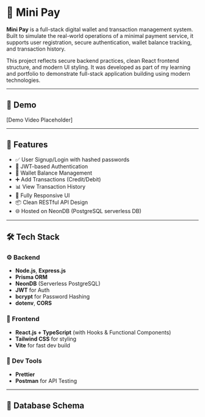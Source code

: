 # 💸 Mini Pay

**Mini Pay** is a full-stack digital wallet and transaction management system. Built to simulate the real-world operations of a minimal payment service, it supports user registration, secure authentication, wallet balance tracking, and transaction history.

This project reflects secure backend practices, clean React frontend structure, and modern UI styling. It was developed as part of my learning and portfolio to demonstrate full-stack application building using modern technologies.

---

## 🎥 Demo

<!-- 📽️ You can embed your Loom/YT video here -->
[Demo Video Placeholder]

---

## 🚀 Features

- ✅ User Signup/Login with hashed passwords
- 🔐 JWT-based Authentication
- 💼 Wallet Balance Management
- ➕ Add Transactions (Credit/Debit)
- 📊 View Transaction History
- 📱 Fully Responsive UI
- 📦 Clean RESTful API Design
- 🌐 Hosted on NeonDB (PostgreSQL serverless DB)

---

## 🛠️ Tech Stack

### ⚙️ Backend
- **Node.js**, **Express.js**
- **Prisma ORM**
- **NeonDB** (Serverless PostgreSQL)
- **JWT** for Auth
- **bcrypt** for Password Hashing
- **dotenv**, **CORS**

### 🎨 Frontend
- ****React.js + TypeScript**** (with Hooks & Functional Components)
- **Tailwind CSS** for styling
- **Vite** for fast dev build

### 🧰 Dev Tools
- **Prettier**
- **Postman** for API Testing

---

## 🧠 Database Schema

